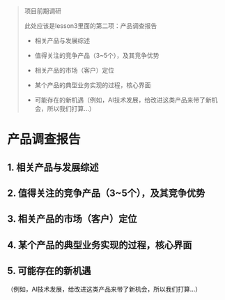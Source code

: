 > 项目前期调研
> 
> 此处应该是lesson3里面的第二项：产品调查报告
> 
> - 相关产品与发展综述
> 
> - 值得关注的竞争产品（3~5个），及其竞争优势
> 
> - 相关产品的市场（客户）定位
>  
> - 某个产品的典型业务实现的过程，核心界面
>  
> - 可能存在的新机遇（例如，AI技术发展，给改进这类产品来带了新机会，所以我们打算...）

# 产品调查报告

## 1. 相关产品与发展综述

## 2. 值得关注的竞争产品（3~5个），及其竞争优势

## 3. 相关产品的市场（客户）定位

## 4. 某个产品的典型业务实现的过程，核心界面

## 5. 可能存在的新机遇

（例如，AI技术发展，给改进这类产品来带了新机会，所以我们打算...）